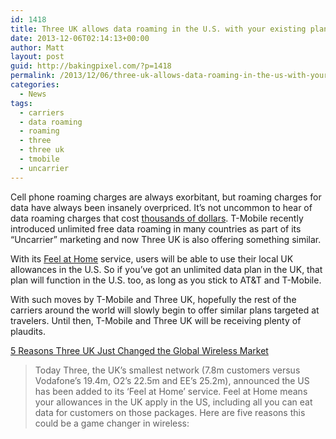 ```yaml
---
id: 1418
title: Three UK allows data roaming in the U.S. with your existing plan
date: 2013-12-06T02:14:13+00:00
author: Matt
layout: post
guid: http://bakingpixel.com/?p=1418
permalink: /2013/12/06/three-uk-allows-data-roaming-in-the-us-with-your-existing-plan/
categories:
  - News
tags:
  - carriers
  - data roaming
  - roaming
  - three
  - three uk
  - tmobile
  - uncarrier
---
```

Cell phone roaming charges are always exorbitant, but roaming charges for data have always been insanely overpriced. It&#8217;s not uncommon to hear of data roaming charges that cost [thousands of dollars](http://isource.com/2013/08/22/att-roaming-nightmare/). T-Mobile recently introduced unlimited free data roaming in many countries as part of its &#8220;Uncarrier&#8221; marketing and now Three UK is also offering something similar.

With its [Feel at Home](http://www.three.co.uk/Discover/Phones/Feel_At_Home) service, users will be able to use their local UK allowances in the U.S. So if you&#8217;ve got an unlimited data plan in the UK, that plan will function in the U.S. too, as long as you stick to AT&T and T-Mobile.

With such moves by T-Mobile and Three UK, hopefully the rest of the carriers around the world will slowly begin to offer similar plans targeted at travelers. Until then, T-Mobile and Three UK will be receiving plenty of plaudits.

[5 Reasons Three UK Just Changed the Global Wireless Market](http://www.forbes.com/sites/gordonkelly/2013/12/04/5-reasons-three-uk-just-changed-the-global-wireless-market/)

> Today Three, the UK’s smallest network (7.8m customers versus Vodafone’s 19.4m, O2’s 22.5m and EE’s 25.2m), announced the US has been added to its ‘Feel at Home’ service. Feel at Home means your allowances in the UK apply in the US, including all you can eat data for customers on those packages. Here are five reasons this could be a game changer in wireless: